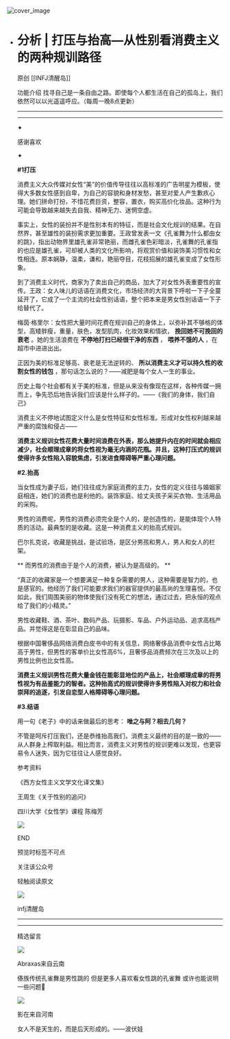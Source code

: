 ![cover_image](https://mmbiz.qlogo.cn/mmbiz_jpg/DZCdtia4bJxrjxp94CicPWvTlG3gR90hwOKUIyXWH7T1dbLJYRWEkfxWMOZVgnPQXZUfTO3xq04iasofyl0NkQk0A/0?wx_fmt=jpeg)

- # 分析 | 打压与抬高—从性别看消费主义的两种规训路径
  
  原创 [[INFJ清醒岛]]
  
  功能介绍 找寻自己是一条自由之路。即使每个人都生活在自己的孤岛上，我们依然可以以光遥遥呼应。（每周一晚8点更新）
  
  ***
  
  ***
  
  ✦
  
  感谢喜欢
  
  ✦
  
  **#1打压**
  
  消费主义大众传媒对女性“美”的价值传导往往以高标准的广告明星为模板，使得大多数女性感到自卑，为自己的容貌和身材发愁，甚至对爱人产生歉疚心理。她们拼命打扮，不惜花费巨资，整容，置衣，购买高价化妆品。这种行为可能会导致越来越失去自我、精神无力、迷惘空虚。
  
  事实上，女性的装扮并不是性别本有的特征，而是社会文化规训的结果。在自然界，甚至雄性的装扮需求更加重要。王政曾发表一文《孔雀舞为什么都由女的跳》，指出动物界里雄孔雀非常艳丽，而雌孔雀色彩暗淡，孔雀舞的孔雀指的也应是雄孔雀，可却被人类的文化所影响，将观赏价值和装饰美习惯性和女性相连。原本娴静，温柔，谦和，艳丽夺目，花枝招展的雄孔雀变成了女性形象。
  
  到了消费主义时代，商家为了卖出自己的商品，加大了对女性外表重要性的宣传。王政：女人味儿的话语在消费文化，市场经济的大背景下呼啦一下子全蔓延开了，它成了一个主流的社会性别话语，整个把本来是男女性别话语一下子给替代了。
  
  梅茵·格里尔：女性把大量时间花费在规训自己的身体上，以弥补其不够格的体型，高矮胖瘦，重量，肤色，发型肌肉，化妆效果和情欲， **挽回她不可挽回的衰老**
  。她的生活浪费在 **不停地打扫已经很干净的东西** ， **喂养不饿的人** ，在超市中进进出出。
  
  正因为美的标准足够高、衰老是无法逆转的、 **所以消费主义才可以持久性的收割女性的钱包** ，那句话怎么说的？——减肥是每个女人一生的事业。
  
  历史上每个社会都有关于美的标准，但是从来没有像现在这样，各种传媒一拥而上，争先恐后地告诉我们应该是什么样子的。——《我们的身体，我们自己》
  
  消费主义不停地试图定义什么是女性特征和女性标准。形成对女性权利越来越严重的腐蚀和侵占——
  
  **消费主义规训女性花费大量时间浪费在外表，那么她提升内在的时间就会相应减少，社会顺理成章的将女性视为毫无内涵的花瓶。并且，这种打压式的规训使得许多女性陷入容貌焦虑，引发进食障碍等严重心理问题。**
  
  **#2.抬高**
  
  当女性成为妻子后，她们往往成为家庭消费的主力，女性的定义往往与婚姻家庭相连，她们的消费也是利他的。装饰家庭、给丈夫孩子采买衣物、生活用品的采购。
  
  男性的消费呢，男性的消费必须完全是个人的，是创造性的，是能体现个人特质的活动。最典型的是收藏。这是一种消费主义的抬高式规训。
  
  巴尔扎克说，收藏是挑战，是试验场，是区分男孩和男人，男人和女人的栏架。
  
  ** 而男性的消费由于是个人的消费，被认为是高级的。 **
  
  “真正的收藏家是一个想要满足一种复杂需要的男人，这种需要是智力的，也是感官的。他经历了我们可能要求我们的器官提供的最高尚的生理喜悦。不仅如此，我们周围美丽的物体使我们没有死亡的想法，通过过去，把永恒的观点给了我们的小精灵。”
  
  男性收藏鞋、酒、茶叶、数码产品、玩摄影、车品、户外运动品、追求高档产品。并觉得这是在彰显自己的品味。
  
  根据中国奢侈品网络消费白皮书中的有关信息，网络奢侈品消费中女性占比略高于男性，但男性的客单价比女性高6%，且奢侈品消费频次在三次及以上的男性比例也比女性高。
  
  **消费主义规训男性花费大量金钱在能彰显地位的产品上，社会顺理成章的将男性视为有品鉴能力的智者。这种抬高式的规训使得许多男性陷入对权力和社会崇拜的追逐，引发自恋型人格障碍等心理问题。**
  
  **#3.结语**
  
  用一句《老子》中的话来做最后的思考： **唯之与阿？相去几何？**
  
  不管是呵斥打压我们，还是恭维抬高我们，消费主义最终的目的是一致的——从人群身上榨取利益。相比而言，消费主义对男性的规训更难以发现，也更容易令人迷失，因为它往往让人感觉良好。
  
  参考资料
  
  《西方女性主义文学文化译文集》
  
  王周生《关于性别的追问》
  
  四川大学《女性学》课程 陈梅芳
  
  ![](https://mmbiz.qpic.cn/mmbiz_gif/7FiadXCUBpqt43ySAFleQonQAWQDMwvCPOiaiaFlUYSG8ibicVqc4d5rBa4niaAWr9DmauJ43FCich2gaNDU6PiaKZQf6w/640?wx_fmt=gif)
  
  END
  
  预览时标签不可点
  
    
  关注该公众号
  
  轻触阅读原文
  
  ![](http://mmbiz.qpic.cn/mmbiz_png/DZCdtia4bJxpcRrqEcIicNn7icChObS1Eqm6u2hlN1LGAHvlMHZg6O2a3A47KdeC6IqvVTuryNZQpDFQ1LX3JvT9w/0?wx_fmt=png)
  
  infj清醒岛
  
  ***
  
  ***
  
  精选留言
  
  ![](http://mmsns.qpic.cn/mmsns/iaxNB5XaibCeLTYWIUGCYm7cS1kFxTx4ibUSEBZJ6VnOdXPDItJ9PaGRg/0)
  
  Abraxas来自云南
  
  傣族传统孔雀舞是男性跳的 但是更多人喜欢看女性跳的孔雀舞 或许也能说明一些问题🤔
  
  ![](http://mmsns.qpic.cn/mmsns/iaxNB5XaibCeLTYWIUGCYm7cS1kFxTx4ibUSEBZJ6VnOdXPDItJ9PaGRg/0)
  
  影在来自河南
  
  女人不是天生的，而是后天形成的。——波伏娃